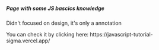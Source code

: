 <h5> Page with some JS bascics knowledge </h5>
<p> Didn't focused on design, it's only a annotation </p>
<p> You can check it by clicking here: <a>https://javascript-tutorial-sigma.vercel.app/</a> </p>
